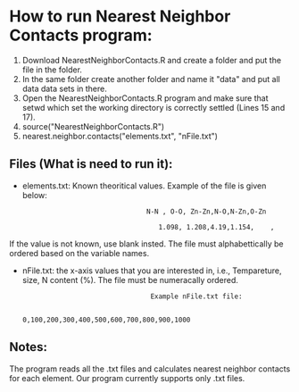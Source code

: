 # How to run Nearest Neighbor Contacts program:

1. Download NearestNeighborContacts.R and create a folder and put the file in the folder.
2. In the same folder create another folder and name it "data" and put all data data sets in there.
3. Open the NearestNeighborContacts.R program and make sure that setwd which set the working directory is correctly settled (Lines 15 and 17). 
4. source("NearestNeighborContacts.R")
5. nearest.neighbor.contacts("elements.txt", "nFile.txt")


## Files (What is need to run it):

* elements.txt: Known theoritical values. Example of the file is given below:

                                     N-N , O-O, Zn-Zn,N-O,N-Zn,O-Zn

                                        1.098, 1.208,4.19,1.154,    ,  

If the value is not known, use blank insted. The file must alphabettically be ordered based on the variable names.

* nFile.txt: the  x-axis values that you are interested in, i.e., Tempareture, size, N content (%). The file must be numeracally ordered.

                                      Example nFile.txt file:

                                0,100,200,300,400,500,600,700,800,900,1000
 


## Notes:

The program reads all the .txt files and calculates nearest neighbor contacts for each element. Our program currently supports only .txt files.
